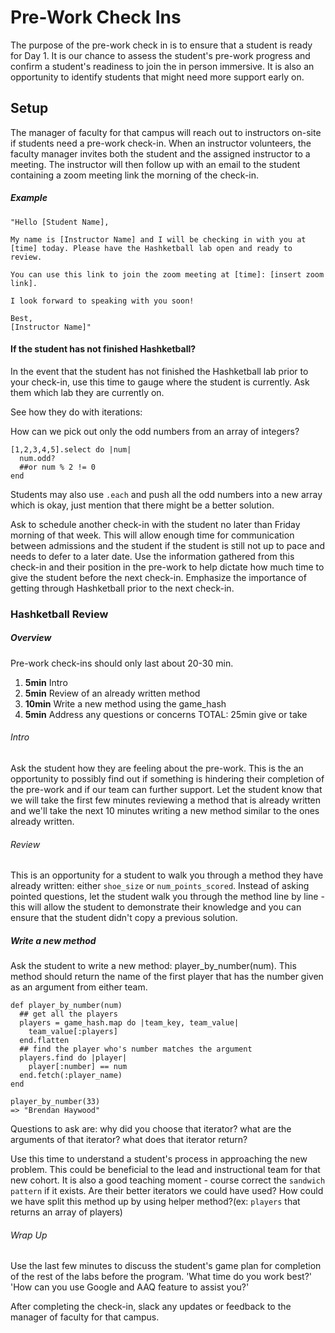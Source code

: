 # Pre-Work Check Ins

The purpose of the pre-work check in is to ensure that a student is ready for Day 1. It is our chance to assess the student's pre-work progress and confirm a student's readiness to join the in person immersive. It is also an opportunity to identify students that might need more support early on.


## Setup

The manager of faculty for that campus will reach out to instructors on-site if students need a pre-work check-in. When an instructor volunteers, the faculty manager invites both the student and the assigned instructor to a meeting. The instructor will then follow up with an email to the student containing a zoom meeting link the morning of the check-in.

##### Example
```
"Hello [Student Name],

My name is [Instructor Name] and I will be checking in with you at [time] today. Please have the Hashketball lab open and ready to review.

You can use this link to join the zoom meeting at [time]: [insert zoom link].

I look forward to speaking with you soon!

Best,
[Instructor Name]"
```

#### If the student has not finished Hashketball?

In the event that the student has not finished the Hashketball lab prior to your check-in, use this time to gauge where the student is currently. Ask them which lab they are currently on.

See how they do with iterations:

How can we pick out only the odd numbers from an array of integers?

```
[1,2,3,4,5].select do |num|
  num.odd?
  ##or num % 2 != 0
end
```

Students may also use `.each` and push all the odd numbers into a new array which is okay, just mention that there might be a better solution.

Ask to schedule another check-in with the student no later than Friday morning of that week. This will allow enough time for communication between admissions and the student if the student is still not up to pace and needs to defer to a later date. Use the information gathered from this check-in and their position in the pre-work to help dictate how much time to give the student before the next check-in. Emphasize the importance of getting through Hashketball prior to the next check-in.


### Hashketball Review

##### Overview
Pre-work check-ins should only last about 20-30 min.
  1. **5min** Intro
  2. **5min** Review of an already written method
  3. **10min** Write a new method using the game_hash
  4. **5min** Address any questions or concerns
  TOTAL: 25min give or take

###### Intro

Ask the student how they are feeling about the pre-work. This is the an opportunity to possibly find out if something is hindering their completion of the pre-work and if our team can further support. Let the student know that we will take the first few minutes reviewing a method that is already written and we'll take the next 10 minutes writing a new method similar to the ones already written.

###### Review

This is an opportunity for a student to walk you through a method they have already written: either `shoe_size` or `num_points_scored`. Instead of asking pointed questions, let the student walk you through the method line by line - this will allow the student to demonstrate their knowledge and you can ensure that the student didn't copy a previous solution.

##### Write a new method

Ask the student to write a new method: player_by_number(num). This method should return the name of the first player that has the number given as an argument from either team.

```
def player_by_number(num)
  ## get all the players
  players = game_hash.map do |team_key, team_value|
    team_value[:players]
  end.flatten
  ## find the player who's number matches the argument
  players.find do |player|
    player[:number] == num
  end.fetch(:player_name)
end

player_by_number(33)
=> "Brendan Haywood"
```

Questions to ask are: why did you choose that iterator? what are the arguments of that iterator? what does that iterator return?

Use this time to understand a student's process in approaching the new problem. This could be beneficial to the lead and instructional team for that new cohort. It is also a good teaching moment - course correct the `sandwich pattern` if it exists. Are their better iterators we could have used? How could we have split this method up by using helper method?(ex: `players` that returns an array of players)


###### Wrap Up

Use the last few minutes to discuss the student's game plan for completion of the rest of the labs before the program.
  'What time do you work best?'
  'How can you use Google and AAQ feature to assist you?'

After completing the check-in, slack any updates or feedback to the manager of faculty for that campus.
